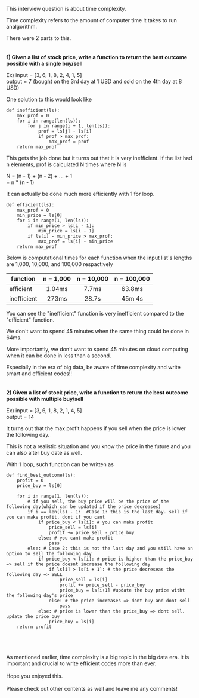 This interview question is about time complexity.

Time complexity refers to the amount of computer time it takes to run analgorithm.

There were 2 parts to this.
<br />
<br />
<br />
**1) Given a list of stock price, write a function to return the best outcome possible with a single buy/sell**

Ex) 
    input = [3, 6, 1, 8, 2, 4, 1, 5]<br />
    output = 7 (bought on the 3rd day at 1 USD and sold on the 4th day at 8 USD)

One solution to this would look like

```
def inefficient(ls):
    max_prof = 0
    for i in range(len(ls)):
        for j in range(i + 1, len(ls)):
            prof = ls[j] - ls[i]
            if prof > max_prof:
                max_prof = prof
    return max_prof
```    

This gets the job done but it turns out that it is very inefficient.
If the list had n elements, prof is calculated N times where N is 

N = (n - 1) + (n - 2) + ... + 1<br />
  = n * (n - 1)

It can actually be done much more efficiently with 1 for loop.

```
def efficient(ls):
    max_prof = 0
    min_price = ls[0]
    for i in range(1, len(ls)):
        if min_price > ls[i - 1]:
            min_price = ls[i - 1]
        if ls[i] - min_price > max_prof:
            max_prof = ls[i] - min_price
    return max_prof
```

Below is computational times for each function when the input list's lengths are 1,000, 10,000, and 100,000 respactively

| function    | n = 1,000 | n = 10,000 | n = 100,000 |
| ----------- |:---------:| :---------:| :---------: |
| efficient   | 1.04ms    | 7.7ms      | 63.8ms      |
| inefficient | 273ms     | 28.7s      | 45m 4s      |

You can see the "inefficient" function is very inefficient compared to the "efficient" function.

We don't want to spend 45 minutes when the same thing could be done in 64ms.

More importantly, we don't want to spend 45 minutes on cloud computing when it can be done in less than a second.

Especially in the era of big data, be aware of time complexity and write smart and efficient codes!!
<br />
<br />
<br />
**2) Given a list of stock price, write a function to return the best outcome possible with multiple buy/sell**

Ex) 
    input = [3, 6, 1, 8, 2, 1, 4, 5]<br />
    output = 14

It turns out that the max profit happens if you sell when the price is lower the following day.

This is not a realistic situation and you know the price in the future and you can also alter buy date as well.

With 1 loop, such function can be written as

```
def find_best_outcome(ls):
    profit = 0
    price_buy = ls[0]

    for i in range(1, len(ls)):
        # if you sell, the buy price will be the price of the following day(which can be updated if the price decreases)
        if i == len(ls) - 1:  #Case 1: this is the last day. sell if you can make profit, dont if you cant
            if price_buy < ls[i]: # you can make profit
                price_sell = ls[i]
                profit += price_sell - price_buy
            else: # you cant make profit
                pass
        else: # Case 2: this is not the last day and you still have an option to sell the following day
            if price_buy < ls[i]: # price is higher than the price_buy => sell if the price doesnt increase the following day
                if ls[i] > ls[i + 1]: # the price decreseas the following day => SELL
                    price_sell = ls[i]
                    profit += price_sell - price_buy
                    price_buy = ls[i+1] #update the buy price witht the following day's price
                else: # the price increases => dont buy and dont sell
                    pass
            else: # price is lower than the price_buy => dont sell. update the price_buy 
                price_buy = ls[i]
    return profit
```
<br />
<br />
<br />
As mentioned earlier, time complexity is a big topic in the big data era. It is important and crucial to write efficient codes more than ever.
<br />
<br />
Hope you enjoyed this.
<br />
<br />
Please check out other contents as well and leave me any comments!
